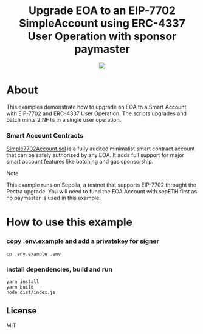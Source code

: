 <!-- PROJECT LOGO -->

<div align="center">
  <h1 align="center">Upgrade EOA to an EIP-7702 SimpleAccount using ERC-4337 User Operation with sponsor paymaster</h2>
</div>

<div align="center">
<img src="https://github.com/candidelabs/abstractionkit/assets/7014833/6af73235-3f6b-4cb1-8a57-6b04ba2bf327">
</div>

# About

This examples demonstrate how to upgrade an EOA to a Smart Account with EIP-7702 and ERC-4337 User Operation. The scripts upgrades and batch mints 2 NFTs in a single user operation.

### Smart Account Contracts

[Simple7702Account.sol](https://github.com/eth-infinitism/account-abstraction/blob/develop/contracts/accounts/Simple7702Account.sol) is a fully audited minimalist smart contract account that can be safely authorized by any EOA. It adds full support for major smart account features like batching and gas sponsorship.

> [!NOTE]
This example runs on Sepolia, a testnet that supports EIP-7702 throught the Pectra upgrade. You will need to fund the EOA Account with sepETH first as no paymaster is used in this example. 


# How to use this example

### copy .env.example and add a privatekey for signer
```
cp .env.example .env
```

### install dependencies, build and run
```
yarn install
yarn build
node dist/index.js  
```

<!-- LICENSE -->
## License

MIT
